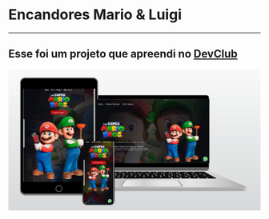 <h1>Encandores Mario & Luigi</h1>
<hr>
<h2>Esse foi um projeto que apreendi no <a href="https://rodolfomori.com.br/devclub-n1/">DevClub</a> </h2>
<img src="https://github.com/Adriana39/encanadores-mario-luigi/blob/main/assets/IMG%20COMPLETA.png?raw=true"/>
